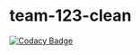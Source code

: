 # team-123-clean

[![Codacy Badge](https://api.codacy.com/project/badge/Grade/0ab4081ace4a43a7ae8f4d84d0b3b53f)](https://app.codacy.com/gh/BuildForSDGCohort2/team-123-clean?utm_source=github.com&utm_medium=referral&utm_content=BuildForSDGCohort2/team-123-clean&utm_campaign=Badge_Grade_Settings)